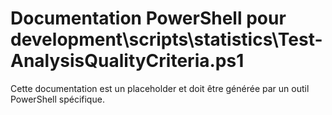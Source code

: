 # Documentation PowerShell pour development\scripts\statistics\Test-AnalysisQualityCriteria.ps1

Cette documentation est un placeholder et doit être générée par un outil PowerShell spécifique.

